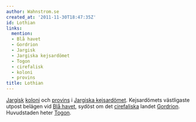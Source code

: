 ```yaml
---
author: Wahnstrom.se
created_at: '2011-11-30T18:47:35Z'
id: Lothian
links:
  mention:
  - Blå havet
  - Gordrion
  - Jargisk
  - Jargiska kejsardömet
  - Togon
  - cirefalisk
  - koloni
  - provins
title: Lothian
---
```


[Jargisk][] [koloni] och [provins] i [Jargiska kejsardömet]. Kejsardömets västligaste utpost belägen
vid [Blå havet], sydöst om det [cirefaliska] landet [Gordrion]. Huvudstaden heter [Togon].

  [Jargisk]: Jargisk
  [koloni]: koloni
  [provins]: provins
  [Jargiska kejsardömet]: Jargiska_kejsardömet
  [Blå havet]: Blå_havet
  [cirefaliska]: cirefalisk
  [Gordrion]: Gordrion
  [Togon]: Togon
